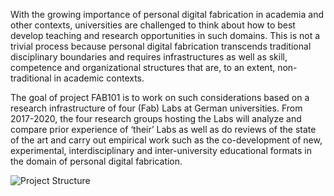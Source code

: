 With the growing importance of personal digital fabrication in academia and other contexts, universities are challenged to think about how to best develop teaching and research opportunities in such domains. This is not a trivial process because personal digital fabrication transcends traditional disciplinary boundaries and requires infrastructures as well as skill, competence and organizational structures that are, to an extent, non-traditional in academic contexts.

The goal of project FAB101 is to work on such considerations based on a research infrastructure of four (Fab) Labs at German universities. From 2017-2020, the four research groups hosting the Labs will analyze and compare prior experience of ‘their’ Labs as well as do reviews of the state of the art and carry out empirical work such as the co-development of new, experimental, interdisciplinary and inter-university educational formats in the domain of personal digital fabrication.

![Project Structure](/images/fab101-overview-en.png)
